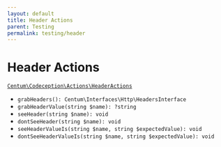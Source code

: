 ```yaml
---
layout: default
title: Header Actions
parent: Testing
permalink: testing/header
---
```




# Header Actions

[`Centum\Codeception\Actions\HeaderActions`](https://github.com/SidRoberts/centum/blob/development/src/Codeception/Actions/HeaderActions.php)

- `grabHeaders(): Centum\Interfaces\Http\HeadersInterface`
- `grabHeaderValue(string $name): ?string`
- `seeHeader(string $name): void`
- `dontSeeHeader(string $name): void`
- `seeHeaderValueIs(string $name, string $expectedValue): void`
- `dontSeeHeaderValueIs(string $name, string $expectedValue): void`
